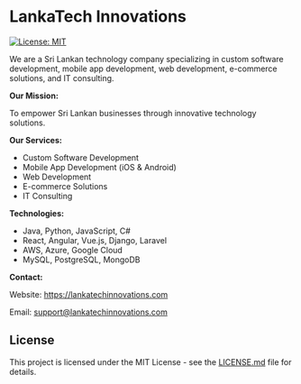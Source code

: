 # LankaTech Innovations

[![License: MIT](https://img.shields.io/badge/License-MIT-yellow.svg)](https://opensource.org/licenses/MIT)

We are a Sri Lankan technology company specializing in custom software development, mobile app development, web development, e-commerce solutions, and IT consulting.

**Our Mission:**

To empower Sri Lankan businesses through innovative technology solutions.

**Our Services:**

* Custom Software Development
* Mobile App Development (iOS & Android)
* Web Development
* E-commerce Solutions
* IT Consulting

**Technologies:**

* Java, Python, JavaScript, C#
* React, Angular, Vue.js, Django, Laravel
* AWS, Azure, Google Cloud
* MySQL, PostgreSQL, MongoDB

**Contact:**

Website: https://lankatechinnovations.com

Email: support@lankatechinnovations.com

## License

This project is licensed under the MIT License - see the [LICENSE.md](LICENSE.md) file for details.

